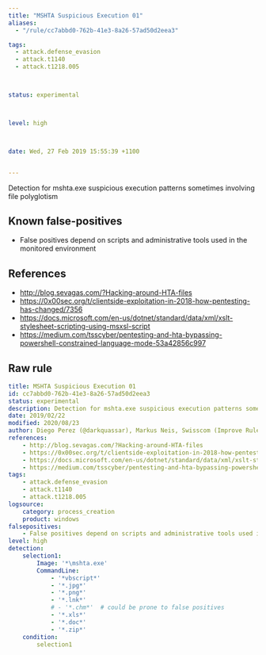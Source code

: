 ```yaml
---
title: "MSHTA Suspicious Execution 01"
aliases:
  - "/rule/cc7abbd0-762b-41e3-8a26-57ad50d2eea3"

tags:
  - attack.defense_evasion
  - attack.t1140
  - attack.t1218.005



status: experimental



level: high



date: Wed, 27 Feb 2019 15:55:39 +1100


---
```


Detection for mshta.exe suspicious execution patterns sometimes involving file polyglotism

<!--more-->


## Known false-positives

* False positives depend on scripts and administrative tools used in the monitored environment



## References

* http://blog.sevagas.com/?Hacking-around-HTA-files
* https://0x00sec.org/t/clientside-exploitation-in-2018-how-pentesting-has-changed/7356
* https://docs.microsoft.com/en-us/dotnet/standard/data/xml/xslt-stylesheet-scripting-using-msxsl-script
* https://medium.com/tsscyber/pentesting-and-hta-bypassing-powershell-constrained-language-mode-53a42856c997


## Raw rule
```yaml
title: MSHTA Suspicious Execution 01
id: cc7abbd0-762b-41e3-8a26-57ad50d2eea3
status: experimental
description: Detection for mshta.exe suspicious execution patterns sometimes involving file polyglotism
date: 2019/02/22
modified: 2020/08/23
author: Diego Perez (@darkquassar), Markus Neis, Swisscom (Improve Rule)
references:
    - http://blog.sevagas.com/?Hacking-around-HTA-files
    - https://0x00sec.org/t/clientside-exploitation-in-2018-how-pentesting-has-changed/7356
    - https://docs.microsoft.com/en-us/dotnet/standard/data/xml/xslt-stylesheet-scripting-using-msxsl-script
    - https://medium.com/tsscyber/pentesting-and-hta-bypassing-powershell-constrained-language-mode-53a42856c997
tags:
    - attack.defense_evasion
    - attack.t1140
    - attack.t1218.005
logsource:
    category: process_creation
    product: windows
falsepositives: 
    - False positives depend on scripts and administrative tools used in the monitored environment
level: high
detection:
    selection1:
        Image: '*\mshta.exe'
        CommandLine: 
            - '*vbscript*' 
            - '*.jpg*'
            - '*.png*'
            - '*.lnk*'
            # - '*.chm*'  # could be prone to false positives
            - '*.xls*'
            - '*.doc*'
            - '*.zip*'
    condition:
        selection1 

```
